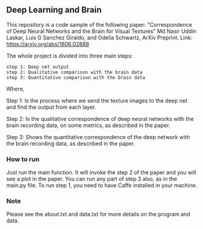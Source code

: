 ## Deep Learning and Brain

This repository is a code sample of the following paper: 
"Correspondence of Deep Neural Networks and the Brain for Visual Textures" Md Nasir Uddin Laskar, Luis G Sanchez Giraldo, and Odelia Schwartz, ArXiv Preprint. Link: https://arxiv.org/abs/1806.02888

The whole project is divided into three main steps:

    step 1: Deep net output
    step 2: Qualitative comparison with the brain data
    step 3: Quantitative comparison with the brain data

Where,

Step 1: Is the process where we send the texture images to the deep net and find the output from each layer.

Step 2: Is the qualitative correspondence of deep neural networks with the brain recording data, on some metrics, as described in the paper.

Step 3: Shows the quantitative correspondence of the deep network with the brain recording data, as described in the paper.


### How to run
Just run the main function. It will invoke the step 2 of the paper and you will see a plot in the paper. You can run any part of step 3 also, as in the main.py file. To run step 1, you need to have Caffe installed in your machine.


### Note
Please see the about.txt and data.txt for more details on the program and data.
